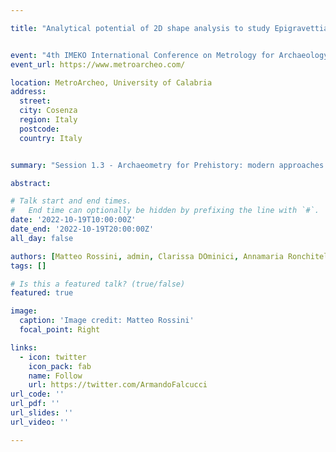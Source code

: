 ```yaml
---

title: "Analytical potential of 2D shape analysis to study Epigravettian lithic assemblages"


event: "4th IMEKO International Conference on Metrology for Archaeology and Cultural Heritage"
event_url: https://www.metroarcheo.com/

location: MetroArcheo, University of Calabria
address:
  street:
  city: Cosenza
  region: Italy
  postcode:
  country: Italy


summary: "Session 1.3 - Archaeometry for Prehistory: modern approaches and new techniques for the evaluation, characterisation and conservation of archaeological remains""

abstract:

# Talk start and end times.
#   End time can optionally be hidden by prefixing the line with `#`.
date: '2022-10-19T10:00:00Z'
date_end: '2022-10-19T20:00:00Z'
all_day: false

authors: [Matteo Rossini, admin, Clarissa DOminici, Annamaria Ronchitelli, Antonin Tomasso, Francesco Boschin]
tags: []

# Is this a featured talk? (true/false)
featured: true

image:
  caption: 'Image credit: Matteo Rossini'
  focal_point: Right

links:
  - icon: twitter
    icon_pack: fab
    name: Follow
    url: https://twitter.com/ArmandoFalcucci
url_code: ''
url_pdf: ''
url_slides: ''
url_video: ''

---
```

